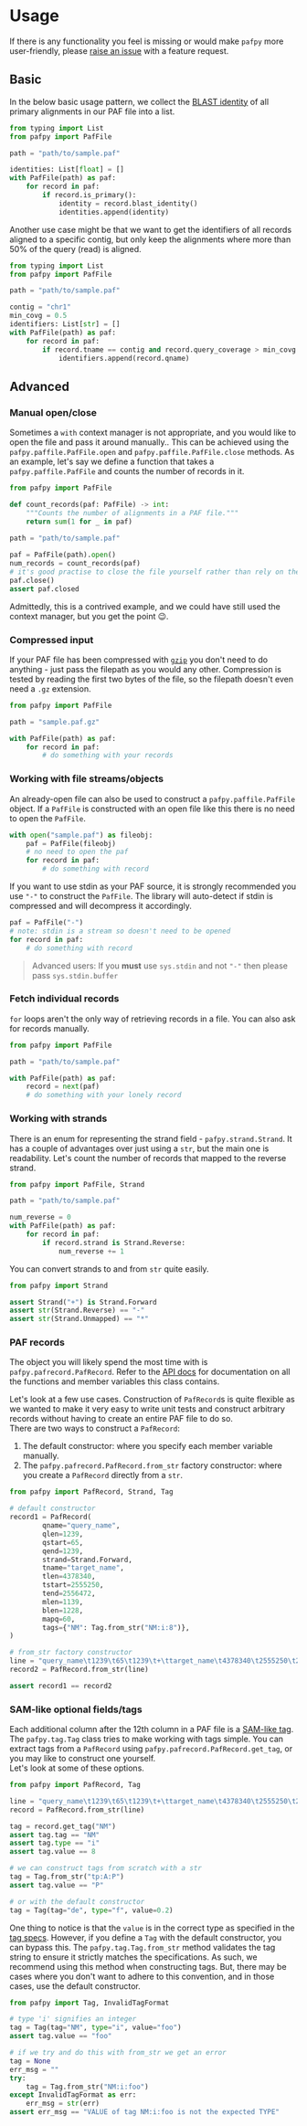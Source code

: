 # Usage

If there is any functionality you feel is missing or would make `pafpy` more
user-friendly, please [raise an issue][issue] with a feature request.

## Basic

In the below basic usage pattern, we collect the [BLAST identity][blast] of all primary
alignments in our PAF file into a list.

```py
from typing import List
from pafpy import PafFile

path = "path/to/sample.paf"

identities: List[float] = []
with PafFile(path) as paf:
    for record in paf:
        if record.is_primary():
            identity = record.blast_identity()
            identities.append(identity)
```

Another use case might be that we want to get the identifiers of all records aligned to
a specific contig, but only keep the alignments where more than 50% of the query (read)
is aligned.

```py
from typing import List
from pafpy import PafFile

path = "path/to/sample.paf"

contig = "chr1"
min_covg = 0.5
identifiers: List[str] = []
with PafFile(path) as paf:
    for record in paf:
        if record.tname == contig and record.query_coverage > min_covg:
            identifiers.append(record.qname)
```

## Advanced

### Manual open/close

Sometimes a `with` context manager is not appropriate, and you would like to open the
file and pass it around manually.. This can be achieved using the
`pafpy.paffile.PafFile.open` and `pafpy.paffile.PafFile.close` methods. As an example,
let's say we define a function that takes a `pafpy.paffile.PafFile` and counts the
number of records in it.

```py
from pafpy import PafFile

def count_records(paf: PafFile) -> int:
    """Counts the number of alignments in a PAF file."""
    return sum(1 for _ in paf)
    
path = "path/to/sample.paf"

paf = PafFile(path).open()
num_records = count_records(paf)
# it's good practise to close the file yourself rather than rely on the garbage collector
paf.close()
assert paf.closed
```

Admittedly, this is a contrived example, and we could have still used the context
manager, but you get the point 😉.

### Compressed input

If your PAF file has been compressed with [`gzip`][gzip] you don't need to do anything -
just pass the filepath as you would any other. Compression is tested by reading the
first two bytes of the file, so the filepath doesn't even need a `.gz` extension.

```py
from pafpy import PafFile

path = "sample.paf.gz"

with PafFile(path) as paf:
    for record in paf:
        # do something with your records
```

### Working with file streams/objects

An already-open file can also be used to construct a `pafpy.paffile.PafFile` object. If
a `PafFile` is constructed with an open file like this there is no need to open the
`PafFile`.

```py
with open("sample.paf") as fileobj:
    paf = PafFile(fileobj)
    # no need to open the paf
    for record in paf:
        # do something with record
```

If you want to use stdin as your PAF source, it is strongly recommended you use `"-"` to
construct the `PafFile`. The library will auto-detect if stdin is compressed and will
decompress it accordingly.

```py
paf = PafFile("-")
# note: stdin is a stream so doesn't need to be opened
for record in paf:
    # do something with record
```

>  Advanced users: If you **must** use `sys.stdin` and not `"-"` then please pass
>  `sys.stdin.buffer`

### Fetch individual records

`for` loops aren't the only way of retrieving records in a file. You can also ask for
records manually.

```py
from pafpy import PafFile

path = "path/to/sample.paf"

with PafFile(path) as paf:
    record = next(paf)
    # do something with your lonely record
```

### Working with strands

There is an enum for representing the strand field - `pafpy.strand.Strand`. It has a
couple of advantages over just using a `str`, but the main one is readability. Let's
count the number of records that mapped to the reverse strand.

```py
from pafpy import PafFile, Strand

path = "path/to/sample.paf"

num_reverse = 0
with PafFile(path) as paf:
    for record in paf:
        if record.strand is Strand.Reverse:
            num_reverse += 1
```

You can convert strands to and from `str` quite easily.

```py
from pafpy import Strand

assert Strand("+") is Strand.Forward
assert str(Strand.Reverse) == "-"
assert str(Strand.Unmapped) == "*"
```

### PAF records

The object you will likely spend the most time with is `pafpy.pafrecord.PafRecord`.
Refer to the [API docs][api-docs] for documentation on all the functions and member
variables this class contains.

Let's look at a few use cases. Construction of `PafRecord`s is quite flexible as we
wanted to make it very easy to write unit tests and construct arbitrary records without
having to create an entire PAF file to do so.  
There are two ways to construct a `PafRecord`:

1. The default constructor: where you specify each member variable manually.
2. The `pafpy.pafrecord.PafRecord.from_str` factory constructor: where you create a
   `PafRecord` directly from a `str`.

```py
from pafpy import PafRecord, Strand, Tag

# default constructor
record1 = PafRecord(
        qname="query_name",
        qlen=1239,
        qstart=65,
        qend=1239,
        strand=Strand.Forward,
        tname="target_name",
        tlen=4378340,
        tstart=2555250,
        tend=2556472,
        mlen=1139,
        blen=1228,
        mapq=60,
        tags={"NM": Tag.from_str("NM:i:8")},
)

# from_str factory constructor
line = "query_name\t1239\t65\t1239\t+\ttarget_name\t4378340\t2555250\t2556472\t1139\t1228\t60\tNM:i:8"
record2 = PafRecord.from_str(line)

assert record1 == record2
```

### SAM-like optional fields/tags

Each additional column after the 12th column in a PAF file is a [SAM-like tag][tag]. The
`pafpy.tag.Tag` class tries to make working with tags simple. You can extract tags from
a `PafRecord` using `pafpy.pafrecord.PafRecord.get_tag`, or you may like to construct
one yourself.  
Let's look at some of these options.

```py
from pafpy import PafRecord, Tag

line = "query_name\t1239\t65\t1239\t+\ttarget_name\t4378340\t2555250\t2556472\t1139\t1228\t60\tNM:i:8"
record = PafRecord.from_str(line)

tag = record.get_tag("NM")
assert tag.tag == "NM"
assert tag.type == "i"
assert tag.value == 8

# we can construct tags from scratch with a str
tag = Tag.from_str("tp:A:P")
assert tag.value == "P"

# or with the default constructor
tag = Tag(tag="de", type="f", value=0.2)
```

One thing to notice is that the `value` is in the correct type as specified in the [tag
specs][tag]. However, if you define a `Tag` with the default constructor, you can bypass
this. The `pafpy.tag.Tag.from_str` method validates the tag string to ensure it strictly
matches the specifications. As such, we recommend using this method when constructing
tags. But, there may be cases where you don't want to adhere to this convention, and in
those cases, use the default constructor.

```py
from pafpy import Tag, InvalidTagFormat

# type 'i' signifies an integer
tag = Tag(tag="NM", type="i", value="foo")
assert tag.value == "foo"

# if we try and do this with from_str we get an error
tag = None
err_msg = ""
try:
    tag = Tag.from_str("NM:i:foo")
except InvalidTagFormat as err:
    err_msg = str(err)
assert err_msg == "VALUE of tag NM:i:foo is not the expected TYPE"
```

[api-docs]: https://pafpy.xyz/#header-submodules
[blast]: https://lh3.github.io/2018/11/25/on-the-definition-of-sequence-identity#blast-identity
[gzip]: https://www.gnu.org/software/gzip/manual/gzip.html
[issue]: https://github.com/mbhall88/pafpy/issues
[tag]: https://samtools.github.io/hts-specs/SAMtags.pdf

